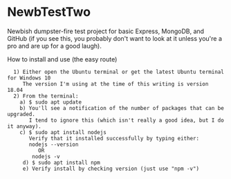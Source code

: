 # NewbTestTwo
Newbish dumpster-fire test project for basic Express, MongoDB, and GitHub (if you see this, you probably don't want to look at it unless you're a pro and are up for a good laugh).

How to install and use (the easy route)

```
  1) Either open the Ubuntu terminal or get the latest Ubuntu terminal for Windows 10
     The version I'm using at the time of this writing is version 18.04
  2) From the terminal:
    a) $ sudo apt update
    b) You'll see a notification of the number of packages that can be upgraded. 
       I tend to ignore this (which isn't really a good idea, but I do it anyway).
    c) $ sudo apt install nodejs
       Verify that it installed successfully by typing either:
       nodejs --version
          OR
        nodejs -v
     d) $ sudo apt install npm
     e) Verify install by checking version (just use "npm -v")
 
         
